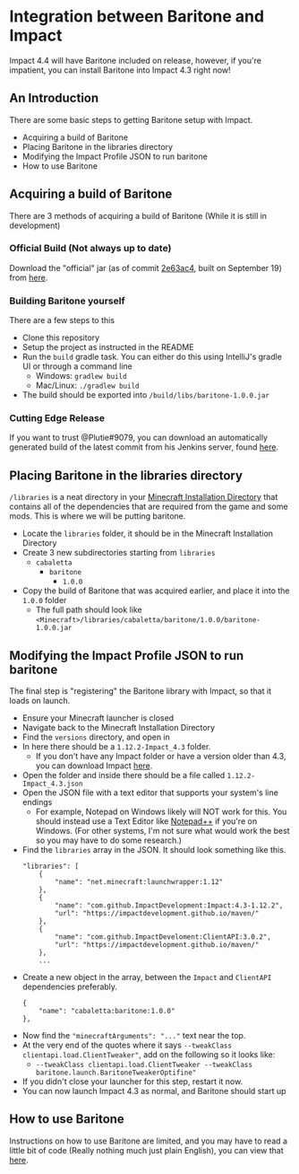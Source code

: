 # Integration between Baritone and Impact
Impact 4.4 will have Baritone included on release, however, if you're impatient, you can install Baritone into Impact 4.3 right now!

## An Introduction
There are some basic steps to getting Baritone setup with Impact.
- Acquiring a build of Baritone
- Placing Baritone in the libraries directory
- Modifying the Impact Profile JSON to run baritone
- How to use Baritone

## Acquiring a build of Baritone
There are 3 methods of acquiring a build of Baritone (While it is still in development)

### Official Build (Not always up to date)
Download the "official" jar (as of commit <a href="https://github.com/cabaletta/baritone/commit/2e63ac41d9b22e4ee0a62f2bd29974e43e2071a1">2e63ac4</a>,
built on September 19) from <a href="https://www.dropbox.com/s/imc6xwwpwsh3i0y/baritone-1.0.0.jar?dl=0">here</a>.

### Building Baritone yourself
There are a few steps to this
- Clone this repository
- Setup the project as instructed in the README
- Run the ``build`` gradle task. You can either do this using IntelliJ's gradle UI or through a
command line
  - Windows: ``gradlew build``
  - Mac/Linux: ``./gradlew build``
- The build should be exported into ``/build/libs/baritone-1.0.0.jar``

### Cutting Edge Release
If you want to trust @Plutie#9079, you can download an automatically generated build of the latest commit
from his Jenkins server, found <a href="https://plutiejenkins.leijurv.com/job/baritone/lastSuccessfulBuild/">here</a>.

## Placing Baritone in the libraries directory
``/libraries`` is a neat directory in your <a href="https://minecraft.gamepedia.com/.minecraft">Minecraft Installation Directory</a>
that contains all of the dependencies that are required from the game and some mods. This is where we will be
putting baritone.
- Locate the ``libraries`` folder, it should be in the Minecraft Installation Directory
- Create 3 new subdirectories starting from ``libraries``
  - ``cabaletta``
    - ``baritone``
      - ``1.0.0``
 - Copy the build of Baritone that was acquired earlier, and place it into the ``1.0.0`` folder
   - The full path should look like ``<Minecraft>/libraries/cabaletta/baritone/1.0.0/baritone-1.0.0.jar``

## Modifying the Impact Profile JSON to run baritone
The final step is "registering" the Baritone library with Impact, so that it loads on launch.
- Ensure your Minecraft launcher is closed
- Navigate back to the Minecraft Installation Directory
- Find the ``versions`` directory, and open in
- In here there should be a ``1.12.2-Impact_4.3`` folder.
  - If you don't have any Impact folder or have a version older than 4.3, you can download Impact <a href="https://impactdevelopment.github.io">here</a>.
- Open the folder and inside there should be a file called ``1.12.2-Impact_4.3.json``
- Open the JSON file with a text editor that supports your system's line endings
  - For example, Notepad on Windows likely will NOT work for this. You should instead use a Text Editor like
  <a href="https://notepad-plus-plus.org/">Notepad++</a> if you're on Windows. (For other systems, I'm not sure
  what would work the best so you may have to do some research.)
- Find the ``libraries`` array in the JSON. It should look something like this.
    ```
    "libraries": [
        {
            "name": "net.minecraft:launchwrapper:1.12"
        },
        {
            "name": "com.github.ImpactDevelopment:Impact:4.3-1.12.2",
            "url": "https://impactdevelopment.github.io/maven/"
        },
        {
            "name": "com.github.ImpactDeveloment:ClientAPI:3.0.2",
            "url": "https://impactdevelopment.github.io/maven/"
        },
        ...
    ```
- Create a new object in the array, between the ``Impact`` and ``ClientAPI`` dependencies preferably.
    ```
    {
        "name": "cabaletta:baritone:1.0.0"
    },
    ```
- Now find the ``"minecraftArguments": "..."`` text near the top.
- At the very end of the quotes where it says ``--tweakClass clientapi.load.ClientTweaker"``, add on the following so it looks like:
  - ``--tweakClass clientapi.load.ClientTweaker --tweakClass baritone.launch.BaritoneTweakerOptifine"``
- If you didn't close your launcher for this step, restart it now.
- You can now launch Impact 4.3 as normal, and Baritone should start up
 
 ## How to use Baritone
 Instructions on how to use Baritone are limited, and you may have to read a little bit of code (Really nothing much
  just plain English), you can view that <a href="https://github.com/cabaletta/baritone#chat-control">here</a>.
